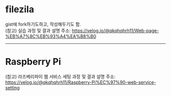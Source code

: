 # filezila

gist에 fork하기도하고, 작성해두기도 함. <br/>
(참고) 실습 과정 및 결과 설명 주소: https://velog.io/@qkqhqhrh11/Web-page-%EB%A7%8C%EB%93%A4%EA%B8%B0


<hr>

# Raspberry Pi

(참고) 라즈베리파이 웹 서비스 세팅 과정 및 결과 설명 주소: https://velog.io/@qkqhqhrh11/Raspberry-Pi%EC%97%90-web-service-setting
